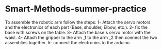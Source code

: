 # Smart-Methods-summer-practice
To assemble the robotic arm follow the steps:
1- Attach the servo motors and the electronics of each part (Base, shoulder, Elbow, etc.).
2- fix the base with screws on the table.
3- Attach the base's servo motor with the waist.
4- Attach the gripper to the arm _1 to the arm _2 then connect the two assemblies together.
5- connect the electronics to the arduino.

